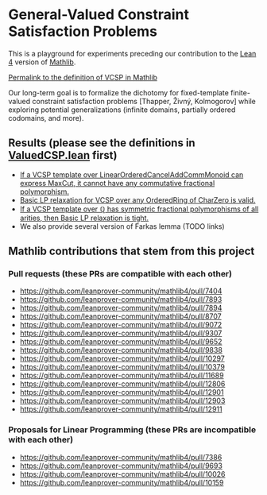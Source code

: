 # General-Valued Constraint Satisfaction Problems

This is a playground for experiments preceding our contribution to the [Lean 4](https://github.com/leanprover/lean4) version of [Mathlib](https://github.com/leanprover-community/mathlib4).

[Permalink to the definition of VCSP in Mathlib](https://github.com/leanprover-community/mathlib4/blob/3e51ad145c59d7e879943907172a6c5a89d6420c/Mathlib/Combinatorics/Optimization/ValuedCSP.lean#L39)

Our long-term goal is to formalize the dichotomy for fixed-template finite-valued constraint satisfaction problems [Thapper, Živný, Kolmogorov] while exploring potential generalizations (infinite domains, partially ordered codomains, and more).

## Results (please see the definitions in [ValuedCSP.lean](https://github.com/leanprover-community/mathlib4/blob/master/Mathlib/Combinatorics/Optimization/ValuedCSP.lean) first)

* [If a VCSP template over LinearOrderedCancelAddCommMonoid can express MaxCut, it cannot have any commutative fractional polymorphism.](https://github.com/madvorak/vcsp/blob/8afb864ff922b2ed94c383b30cebb70fb9209fd3/VCSP/Hardness.lean#L70)
* [Basic LP relaxation for VCSP over any OrderedRing of CharZero is valid.](https://github.com/madvorak/vcsp/blob/8afb864ff922b2ed94c383b30cebb70fb9209fd3/VCSP/LinearRelaxation.lean#L271)
* [If a VCSP template over ℚ has symmetric fractional polymorphisms of all arities, then Basic LP relaxation is tight.](https://github.com/madvorak/vcsp/blob/8afb864ff922b2ed94c383b30cebb70fb9209fd3/VCSP/LinearRelaxationAndSFP.lean#L398)
* We also provide several version of Farkas lemma (TODO links)

## Mathlib contributions that stem from this project

### Pull requests (these PRs are compatible with each other)

* https://github.com/leanprover-community/mathlib4/pull/7404
* https://github.com/leanprover-community/mathlib4/pull/7893
* https://github.com/leanprover-community/mathlib4/pull/7894
* https://github.com/leanprover-community/mathlib4/pull/8707
* https://github.com/leanprover-community/mathlib4/pull/9072
* https://github.com/leanprover-community/mathlib4/pull/9307
* https://github.com/leanprover-community/mathlib4/pull/9652
* https://github.com/leanprover-community/mathlib4/pull/9838
* https://github.com/leanprover-community/mathlib4/pull/10297
* https://github.com/leanprover-community/mathlib4/pull/10379
* https://github.com/leanprover-community/mathlib4/pull/11689
* https://github.com/leanprover-community/mathlib4/pull/12806
* https://github.com/leanprover-community/mathlib4/pull/12901
* https://github.com/leanprover-community/mathlib4/pull/12903
* https://github.com/leanprover-community/mathlib4/pull/12911

### Proposals for Linear Programming (these PRs are incompatible with each other)

* https://github.com/leanprover-community/mathlib4/pull/7386
* https://github.com/leanprover-community/mathlib4/pull/9693
* https://github.com/leanprover-community/mathlib4/pull/10026
* https://github.com/leanprover-community/mathlib4/pull/10159
